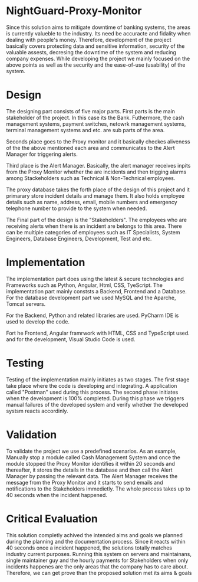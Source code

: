 # NightGuard-Proxy-Monitor
Since this solution aims to mitigate downtime of banking systems, the areas is currently valueble to the industry. Its need be accuracte and fidality when dealing with people's money. Therefore, development of the project basically covers protecting data and sensitive information, security of the valuable assests, decresing the downtime of the system and reducing company expenses. While developing the project we mainly focused on the above points as well as the security and the ease-of-use (usability) of the system.

# Design
The designing part consists of five major parts. First parts is the main stakeholder of the project. In this case its the Bank. Futhermore, the cash management systems, payment switches, netowrk management systems, terminal management systems and etc. are sub parts of the area.

Seconds place goes to the Proxy monitor and it basically checkes aliveness of the the above mentioned each area and communicates to the Alert Manager for triggering alerts.

Third place is the Alert Manager.  Basically, the alert manager receives inpits from the Proxy Monitor whether the are incidents and then trigging alarms among Stackeholders such as Technical & Non-Technical employees.

The proxy database takes the forth place of the design of this project and it primarary store incident details and manage them. It also holds employee details such as name, address, email, mobile numbers and emergency telephone number to provide to the system when needed.

The Final part of the design is the "Stakeholders". The employees who are receiving alerts when there is an incident are belongs to this area. There can be multiple categories of employees such as IT Specialists, System Engineers, Database Engineers, Development, Test and etc.

# Implementation
The implementation part does using the latest & secure technologies and Frameworks such as Python, Angular, Html, CSS, TyeScript. The implementation part mainly conststs a Backend, Frontend and a Database. For the database development part we used MySQL and the Aparche, Tomcat servers.

For the Backend, Python and related libraries are used. PyCharm IDE is used to develop the code.

Fort he Frontend, Angular framrwork with HTML, CSS and TypeScript used. and for the development, Visual Studio Code is used.

# Testing
Testing of the implementation mainly initiates as two stages. The first stage take place where the code is developing and integrating. A application called "Postman" used during this process. The second phase initiates when the development is 100% completed. During this phase we triggers manual failures of the developed system and verify whether the developed systsm reacts accordinly.

# Validation
To validate the project we use a predefined scenarios. As an example, Manually stop a module called Cash Management System and once the module stopped the Proxy Monitor identifies it within 20 seconds and thereafter, it stores the details in the database and then call the Alert Manager by passing the relevant data. The Alert Manager receives the message from the Proxy Monitor and it starts to send emails and notifications to the Stakeholders immedietly. The whole process takes up to 40 seconds when the incident happened.

# Critical Evaluation
This solution completly achived the intended aims and goals we planned during the planning and the documentation process. Since it reacts within 40 seconds once a incident happened, the solutions totally matches industry current purposes. Running this system on servers and maintainans, single maintainer guy and the hourly payments for Stakeholders when only incidents happenes are the only areas that the company has to care about. Therefore, we can get prove than the proposed solution met its aims & goals
